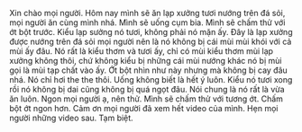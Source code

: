 Xin chào mọi người. Hôm nay mình sẽ ăn lạp xưởng tươi nướng trên đá sỏi, mọi người ăn cùng mình nhá. Mình sẽ uống cụm bia. Mình sẽ chấm thử với ớt bột trước. Kiểu lạp sưởng nó tươi, không phải nó mặn ấy. Đây là lạp xưởng được nướng trên đá sỏi mọi người nên là nó không bị cái mùi mùi khói với cả mùi ấy đâu. Nó rất là kiểu thơm và tươi ấy, chỉ có mùi kiểu thơm mùi lạp xưởng không thôi, chứ không kiểu bị những cái mùi nướng khác nó bị mùi gọi là mùi tạp chất vào ấy. Ớt bột nhìn như này nhưng mà không bị cay đâu nhá. Nó chỉ hơi the the thôi. Uống không biết là hết ý luôn. Kiểu nó tươi xong rồi nó không bị dai cũng không bị quá ngọt đâu. Nói chung là nó rất là vừa ăn luôn. Ngon mọi người ạ, nên thử. Mình sẽ chấm thử với tương ớt. Chấm bột ớt ngon hơn. Cảm ơn mọi người đã xem hết video của mình. Hẹn mọi người những video sau. Tạm biệt.